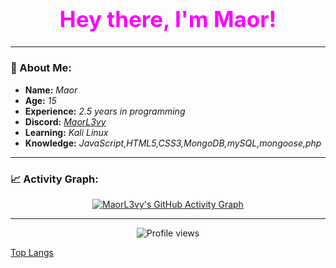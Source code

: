 <div style="text-align: center;">
  <h1 style="font-size: 2.5em; color: #ff00ff;"><b>Hey there, I'm Maor!</b></h1>
</div>

---

### 🌟 About Me:
- **Name:** *Maor*
- **Age:** *15*
- **Experience:** *2.5 years in programming*
- **Discord:** [*MaorL3vy*](https://discord.com/users/751477884933374103)
- **Learning:** *Kali Linux*
- **Knowledge:** *JavaScript,HTML5,CSS3,MongoDB,mySQL,mongoose,php*

---

### 📈 Activity Graph:
<div style="text-align: center;">
  <a href="https://github.com/MaorL3vy/github-readme-activity-graph">
    <img src="https://github-readme-activity-graph.vercel.app/graph?username=MaorL3vy&theme=github" alt="MaorL3vy's GitHub Activity Graph"/>
  </a>
</div>

---

<div style="text-align: center;">
  <img src="https://komarev.com/ghpvc/?username=MaorL3vy&style=flat-square" alt="Profile views">
</div>

[Top Langs](https://github-readme-stats.vercel.app/api/top-langs/?username=arudev69&layout=compact&theme=tokyonight)
